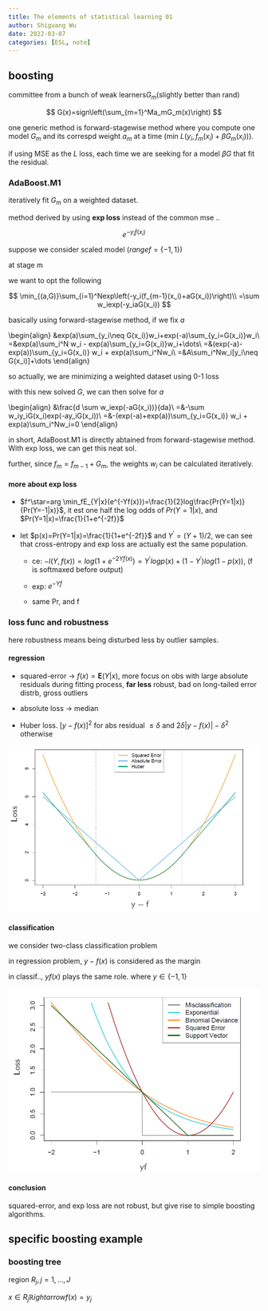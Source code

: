 ```yaml
---
title: The elements of statistical learning 01
author: Shiguang Wu
date: 2022-03-07
categories: [ESL, note]
---
```


## boosting

committee from a bunch of weak learners$G_m$(slightly better than rand)

$$
G(x)=sign\left(\sum_{m=1}^Ma_mG_m(x)\right)
$$

one generic method is forward-stagewise method where you compute one model $G_m$ and its correspd weight $a_m$ at a time (min $L(y_i, f_m(x_i)+\beta G_m(x_i))$).

if using MSE as the $L$ loss, each time we are seeking for a model $\beta G$ that fit the residual.

### AdaBoost.M1

iteratively fit $G_m$ on a weighted dataset.

method derived by using **exp loss** instead of the common mse ..

$$e^{-y_if(x_i)}$$

suppose we consider scaled model ($range f=\{-1,1\}$)

at stage m

we want to opt the following

$$
\min_{(a,G)}\sum_{i=1}^Nexp\left(-y_i(f_{m-1}(x_i)+aG(x_i))\right)\\
=\sum w_iexp(-y_iaG(x_i))
$$

basically using forward-stagewise method, if we fix $a$

\begin{align}
&exp(a)\sum_{y_i\neq G(x_i)}w_i+exp(-a)\sum_{y_i=G(x_i)}w_i\\
=&exp(a)\sum_i^N w_i - exp(a)\sum_{y_i=G(x_i)}w_i+\dots\\
=&(exp(-a)-exp(a))\sum_{y_i=G(x_i)} w_i + exp(a)\sum_i^Nw_i\\
=&A\sum_i^Nw_i[y_i\neq G(x_i)]+\dots
\end{align}

so actually, we are minimizing a weighted dataset using 0-1 loss

with this new solved $G$, we can then solve for $a$

\begin{align}
&\frac{d \sum w_iexp(-aG(x_i))}{da}\\
=&-\sum w_iy_iG(x_i)exp(-ay_iG(x_i))\\
=&-(exp(-a)+exp(a))\sum_{y_i=G(x_i)} w_i + exp(a)\sum_i^Nw_i=0
\end{align}

in short, AdaBoost.M1 is directly abtained from forward-stagewise method. With exp loss, we can get this neat sol.

further, since $f_m=f_{m-1}+G_m$, the weights $w_i$ can be calculated iteratively.

#### more about exp loss

- $f^\star=arg \min_fE_{Y|x}(e^{-Yf(x)})=\frac{1}{2}log\frac{Pr(Y=1|x)}{Pr(Y=-1|x)}$, it est one half the log odds of $Pr(Y=1|x)$, and $Pr(Y=1|x)=\frac{1}{1+e^{-2f}}$

- let $p(x)=Pr(Y=1|x)=\frac{1}{1+e^{-2f}}$ and $Y^\prime =(Y+1)/2$, we can see that cross-entropy and exp loss are actually est the same population.

  - ce: $-l(Y,f(x))=log(1+e^{-2Yf(x)})=Y^\prime logp(x)+(1-Y^\prime)log(1-p(x))$, (f is softmaxed before output)

  - exp: $e^{-Yf}$

  - same Pr, and f

### loss func and robustness

here robustness means being disturbed less by outlier samples.

#### regression

- squared-error -> $f(x)=\mathbf{E}(Y|x)$, more focus on obs with large absolute residuals during fitting process, **far less** robust, bad on long-tailed error distrb, gross outliers

- absolute loss -> median

- Huber loss. $[y-f(x)]^2 \text{ for abs residual } \leq \delta \text{ and } 2\delta|y-f(x)|-\delta^2 \text{ otherwise }$

![loss and robustness on regression prob](/images/reg_loss_and_rob.png)

#### classification

we consider two-class classification problem

in regression problem, $y-f(x)$ is considered as the margin

in classif.., $yf(x)$ plays the same role. where $y\in\{-1,1\}$

![Loss functions for two-class classification.](/images/loss_and_robustness.png)

#### conclusion

squared-error, and exp loss are not robust, but give rise to simple boosting algorithms.

## specific boosting example

### boosting tree

region $R_j,\, j=1,\dots,J$

$x\in R_j\mathbb{R}ightarrow f(x)=y_j$
